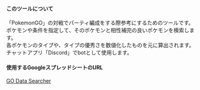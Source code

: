 #### このツールについて
「PokemonGO」の対戦でパーティ編成をする際参考にするためのツールです。  
ポケモンや条件を指定して、そのポケモンと相性補完の良いポケモンを検索します。  
各ポケモンのタイプや、タイプの優秀さを数値化したものを元に算出されます。  
チャットアプリ「Discord」でbotとして使用します。

#### 使用するGoogleスプレッドシートのURL
[GO Data Searcher](https://docs.google.com/spreadsheets/d/1D1cia1R8OBEHAqsSJ0ZzoLVupg97qA6-Ml0nye4XLVg/edit?usp=sharing)
